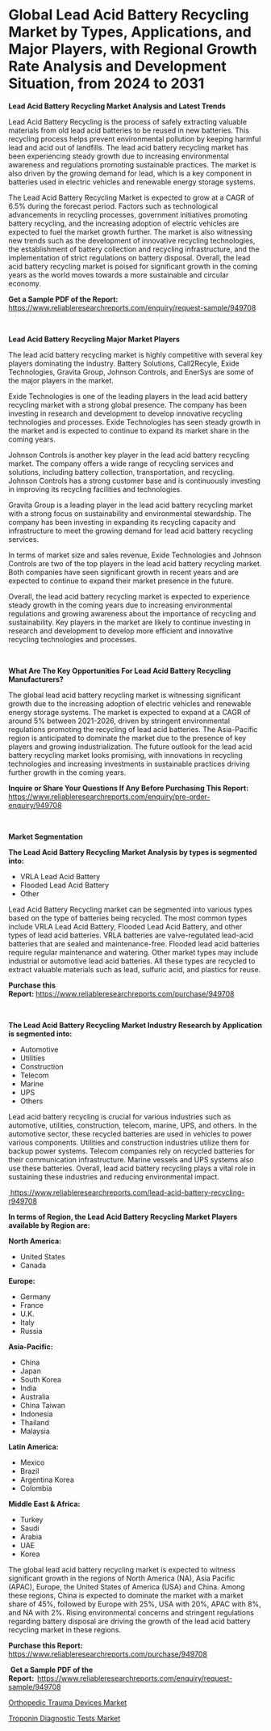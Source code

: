 <p><h1>Global Lead Acid Battery Recycling Market by Types, Applications, and Major Players, with Regional Growth Rate Analysis and Development Situation, from 2024 to 2031</h1></p><p><strong>Lead Acid Battery Recycling Market Analysis and Latest Trends</strong></p>
<p><p>Lead Acid Battery Recycling is the process of safely extracting valuable materials from old lead acid batteries to be reused in new batteries. This recycling process helps prevent environmental pollution by keeping harmful lead and acid out of landfills. The lead acid battery recycling market has been experiencing steady growth due to increasing environmental awareness and regulations promoting sustainable practices. The market is also driven by the growing demand for lead, which is a key component in batteries used in electric vehicles and renewable energy storage systems.</p><p>The Lead Acid Battery Recycling Market is expected to grow at a CAGR of 6.5% during the forecast period. Factors such as technological advancements in recycling processes, government initiatives promoting battery recycling, and the increasing adoption of electric vehicles are expected to fuel the market growth further. The market is also witnessing new trends such as the development of innovative recycling technologies, the establishment of battery collection and recycling infrastructure, and the implementation of strict regulations on battery disposal. Overall, the lead acid battery recycling market is poised for significant growth in the coming years as the world moves towards a more sustainable and circular economy.</p></p>
<p><strong>Get a Sample PDF of the Report:&nbsp;</strong> <a href="https://www.reliableresearchreports.com/enquiry/request-sample/949708">https://www.reliableresearchreports.com/enquiry/request-sample/949708</a></p>
<p>&nbsp;</p>
<p><strong>Lead Acid Battery Recycling Major Market Players</strong></p>
<p><p>The lead acid battery recycling market is highly competitive with several key players dominating the industry. Battery Solutions, Call2Recyle, Exide Technologies, Gravita Group, Johnson Controls, and EnerSys are some of the major players in the market.</p><p>Exide Technologies is one of the leading players in the lead acid battery recycling market with a strong global presence. The company has been investing in research and development to develop innovative recycling technologies and processes. Exide Technologies has seen steady growth in the market and is expected to continue to expand its market share in the coming years.</p><p>Johnson Controls is another key player in the lead acid battery recycling market. The company offers a wide range of recycling services and solutions, including battery collection, transportation, and recycling. Johnson Controls has a strong customer base and is continuously investing in improving its recycling facilities and technologies.</p><p>Gravita Group is a leading player in the lead acid battery recycling market with a strong focus on sustainability and environmental stewardship. The company has been investing in expanding its recycling capacity and infrastructure to meet the growing demand for lead acid battery recycling services.</p><p>In terms of market size and sales revenue, Exide Technologies and Johnson Controls are two of the top players in the lead acid battery recycling market. Both companies have seen significant growth in recent years and are expected to continue to expand their market presence in the future.</p><p>Overall, the lead acid battery recycling market is expected to experience steady growth in the coming years due to increasing environmental regulations and growing awareness about the importance of recycling and sustainability. Key players in the market are likely to continue investing in research and development to develop more efficient and innovative recycling technologies and processes.</p></p>
<p>&nbsp;</p>
<p><strong>What Are The Key Opportunities For Lead Acid Battery Recycling Manufacturers?</strong></p>
<p><p>The global lead acid battery recycling market is witnessing significant growth due to the increasing adoption of electric vehicles and renewable energy storage systems. The market is expected to expand at a CAGR of around 5% between 2021-2026, driven by stringent environmental regulations promoting the recycling of lead acid batteries. The Asia-Pacific region is anticipated to dominate the market due to the presence of key players and growing industrialization. The future outlook for the lead acid battery recycling market looks promising, with innovations in recycling technologies and increasing investments in sustainable practices driving further growth in the coming years.</p></p>
<p><strong>Inquire or Share Your Questions If Any Before Purchasing This Report:</strong> <a href="https://www.reliableresearchreports.com/enquiry/pre-order-enquiry/949708">https://www.reliableresearchreports.com/enquiry/pre-order-enquiry/949708</a></p>
<p>&nbsp;</p>
<p><strong>Market Segmentation</strong></p>
<p><strong>The Lead Acid Battery Recycling Market Analysis by types is segmented into:</strong></p>
<p><ul><li>VRLA Lead Acid Battery</li><li>Flooded Lead Acid Battery</li><li>Other</li></ul></p>
<p><p>Lead Acid Battery Recycling market can be segmented into various types based on the type of batteries being recycled. The most common types include VRLA Lead Acid Battery, Flooded Lead Acid Battery, and other types of lead acid batteries. VRLA batteries are valve-regulated lead-acid batteries that are sealed and maintenance-free. Flooded lead acid batteries require regular maintenance and watering. Other market types may include industrial or automotive lead acid batteries. All these types are recycled to extract valuable materials such as lead, sulfuric acid, and plastics for reuse.</p></p>
<p><strong>Purchase this Report:&nbsp;</strong><a href="https://www.reliableresearchreports.com/purchase/949708">https://www.reliableresearchreports.com/purchase/949708</a></p>
<p>&nbsp;</p>
<p><strong>The Lead Acid Battery Recycling Market Industry Research by Application is segmented into:</strong></p>
<p><ul><li>Automotive</li><li>Utilities</li><li>Construction</li><li>Telecom</li><li>Marine</li><li>UPS</li><li>Others</li></ul></p>
<p><p>Lead acid battery recycling is crucial for various industries such as automotive, utilities, construction, telecom, marine, UPS, and others. In the automotive sector, these recycled batteries are used in vehicles to power various components. Utilities and construction industries utilize them for backup power systems. Telecom companies rely on recycled batteries for their communication infrastructure. Marine vessels and UPS systems also use these batteries. Overall, lead acid battery recycling plays a vital role in sustaining these industries and reducing environmental impact.</p></p>
<p><a href="https://www.reliableresearchreports.com/lead-acid-battery-recycling-r949708">&nbsp;https://www.reliableresearchreports.com/lead-acid-battery-recycling-r949708</a></p>
<p><strong>In terms of Region, the Lead Acid Battery Recycling Market Players available by Region are:</strong></p>
<p>
    <p> <strong> North America: </strong>
        <ul>
            <li>United States</li>
            <li>Canada</li>
        </ul>
        </p> 
    <p> <strong> Europe: </strong>
        <ul>
            <li>Germany</li>
            <li>France</li>
            <li>U.K.</li>
            <li>Italy</li>
            <li>Russia</li>
        </ul>
        </p> 
    <p> <strong> Asia-Pacific: </strong>
        <ul>
            <li>China</li>
            <li>Japan</li>
            <li>South Korea</li>
            <li>India</li>
            <li>Australia</li>
            <li>China Taiwan</li>
            <li>Indonesia</li>
            <li>Thailand</li>
            <li>Malaysia</li>
        </ul>
        </p> 
    <p> <strong> Latin America: </strong>
        <ul>
            <li>Mexico</li>
            <li>Brazil</li>
            <li>Argentina Korea</li>
            <li>Colombia</li>
        </ul>
        </p> 
    <p> <strong> Middle East & Africa: </strong>
        <ul>
            <li>Turkey</li>
            <li>Saudi</li>
            <li>Arabia</li>
            <li>UAE</li>
            <li>Korea</li>
        </ul>
    </p>
    </p>
<p><p>The global lead acid battery recycling market is expected to witness significant growth in the regions of North America (NA), Asia Pacific (APAC), Europe, the United States of America (USA) and China. Among these regions, China is expected to dominate the market with a market share of 45%, followed by Europe with 25%, USA with 20%, APAC with 8%, and NA with 2%. Rising environmental concerns and stringent regulations regarding battery disposal are driving the growth of the lead acid battery recycling market in these regions.</p></p>
<p><strong>Purchase this Report: </strong><a href="https://www.reliableresearchreports.com/purchase/949708">https://www.reliableresearchreports.com/purchase/949708</a></p>
<p>&nbsp;<strong>Get a Sample PDF of the Report:&nbsp;&nbsp;</strong><a href="https://www.reliableresearchreports.com/enquiry/request-sample/949708">https://www.reliableresearchreports.com/enquiry/request-sample/949708</a></p>
<p><strong></strong></p>
<p><p><a href="https://view.publitas.com/reportprime-1/evaluating-global-orthopedic-trauma-devices-market-trends-and-growth-opportunities-by-region-type-internal-fixation-trauma-devices-external-fixation-trauma-devices-and-application-hospitals-ascs/">Orthopedic Trauma Devices Market</a></p><p><a href="https://github.com/AKSHATREPORTPRIME/Market-Research-Report-List-5/blob/main/troponin-diagnostic-tests-market.md">Troponin Diagnostic Tests Market</a></p></p>